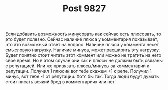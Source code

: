 ﻿---
title: "Post 9827"
se.owner.user_id: 18540
se.owner.display_name: "Nikolaj Sarry"
se.owner.link: "https://ru.meta.stackoverflow.com/users/18540/nikolaj-sarry"
se.link: "https://ru.meta.stackoverflow.com/a/9827"
se.post_id: 9827
se.post_type: answer
se.score: 15
---
<p>Если добавить возможность минусовать как сейчас есть плюсовать, то это будет полезно. Сейчас наличие плюса у комментария показывает, что это возможный ответ на вопрос. Наличие плюса у коммента несет смысловую нагрузку. Наличие минуса, может расширить эту нагрузку. Будет понятно стоит читать этот коммент или можно не тратить на него свое время. Но в этом случае они как и плюсы не должны быть связаны с репутацией. Или же привязать плюсы/минусы за комментарии к репутации. Получил 1 плюсик вот тебе скажем +1 к репе. Получил 1 минус, вот тебе -1 от репутации. Хотя бы так. Тогда люди будут думать стоит писать всякий бред в комментариях или нет.</p>
